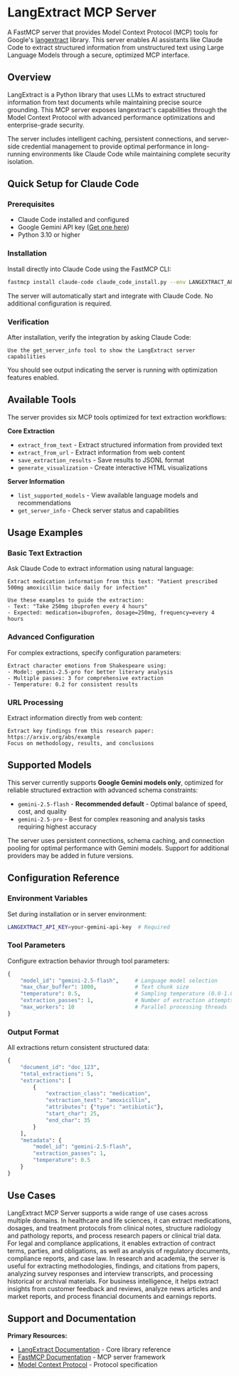 # LangExtract MCP Server

A FastMCP server that provides Model Context Protocol (MCP) tools for Google's [langextract](https://github.com/google/langextract) library. This server enables AI assistants like Claude Code to extract structured information from unstructured text using Large Language Models through a secure, optimized MCP interface.

## Overview

LangExtract is a Python library that uses LLMs to extract structured information from text documents while maintaining precise source grounding. This MCP server exposes langextract's capabilities through the Model Context Protocol with advanced performance optimizations and enterprise-grade security.

The server includes intelligent caching, persistent connections, and server-side credential management to provide optimal performance in long-running environments like Claude Code while maintaining complete security isolation.

## Quick Setup for Claude Code

### Prerequisites

- Claude Code installed and configured
- Google Gemini API key ([Get one here](https://aistudio.google.com/app/apikey))
- Python 3.10 or higher

### Installation

Install directly into Claude Code using the FastMCP CLI:

```bash
fastmcp install claude-code claude_code_install.py --env LANGEXTRACT_API_KEY=your-gemini-api-key
```

The server will automatically start and integrate with Claude Code. No additional configuration is required.

### Verification

After installation, verify the integration by asking Claude Code:

```
Use the get_server_info tool to show the LangExtract server capabilities
```

You should see output indicating the server is running with optimization features enabled.

## Available Tools

The server provides six MCP tools optimized for text extraction workflows:

**Core Extraction**
- `extract_from_text` - Extract structured information from provided text
- `extract_from_url` - Extract information from web content
- `save_extraction_results` - Save results to JSONL format
- `generate_visualization` - Create interactive HTML visualizations

**Server Information**
- `list_supported_models` - View available language models and recommendations  
- `get_server_info` - Check server status and capabilities

## Usage Examples

### Basic Text Extraction

Ask Claude Code to extract information using natural language:

```
Extract medication information from this text: "Patient prescribed 500mg amoxicillin twice daily for infection"

Use these examples to guide the extraction:
- Text: "Take 250mg ibuprofen every 4 hours"
- Expected: medication=ibuprofen, dosage=250mg, frequency=every 4 hours
```

### Advanced Configuration

For complex extractions, specify configuration parameters:

```
Extract character emotions from Shakespeare using:
- Model: gemini-2.5-pro for better literary analysis
- Multiple passes: 3 for comprehensive extraction
- Temperature: 0.2 for consistent results
```

### URL Processing

Extract information directly from web content:

```
Extract key findings from this research paper: https://arxiv.org/abs/example
Focus on methodology, results, and conclusions
```

## Supported Models

This server currently supports **Google Gemini models only**, optimized for reliable structured extraction with advanced schema constraints:

- `gemini-2.5-flash` - **Recommended default** - Optimal balance of speed, cost, and quality
- `gemini-2.5-pro` - Best for complex reasoning and analysis tasks requiring highest accuracy

The server uses persistent connections, schema caching, and connection pooling for optimal performance with Gemini models. Support for additional providers may be added in future versions.

## Configuration Reference

### Environment Variables

Set during installation or in server environment:

```bash
LANGEXTRACT_API_KEY=your-gemini-api-key  # Required
```

### Tool Parameters

Configure extraction behavior through tool parameters:

```python
{
    "model_id": "gemini-2.5-flash",     # Language model selection
    "max_char_buffer": 1000,            # Text chunk size
    "temperature": 0.5,                 # Sampling temperature (0.0-1.0)  
    "extraction_passes": 1,             # Number of extraction attempts
    "max_workers": 10                   # Parallel processing threads
}
```

### Output Format

All extractions return consistent structured data:

```python
{
    "document_id": "doc_123",
    "total_extractions": 5,
    "extractions": [
        {
            "extraction_class": "medication", 
            "extraction_text": "amoxicillin",
            "attributes": {"type": "antibiotic"},
            "start_char": 25,
            "end_char": 35
        }
    ],
    "metadata": {
        "model_id": "gemini-2.5-flash",
        "extraction_passes": 1,
        "temperature": 0.5
    }
}
```

## Use Cases

LangExtract MCP Server supports a wide range of use cases across multiple domains. In healthcare and life sciences, it can extract medications, dosages, and treatment protocols from clinical notes, structure radiology and pathology reports, and process research papers or clinical trial data. For legal and compliance applications, it enables extraction of contract terms, parties, and obligations, as well as analysis of regulatory documents, compliance reports, and case law. In research and academia, the server is useful for extracting methodologies, findings, and citations from papers, analyzing survey responses and interview transcripts, and processing historical or archival materials. For business intelligence, it helps extract insights from customer feedback and reviews, analyze news articles and market reports, and process financial documents and earnings reports.

## Support and Documentation

**Primary Resources:**
- [LangExtract Documentation](https://github.com/google/langextract) - Core library reference
- [FastMCP Documentation](https://gofastmcp.com/) - MCP server framework
- [Model Context Protocol](https://modelcontextprotocol.io/) - Protocol specification
